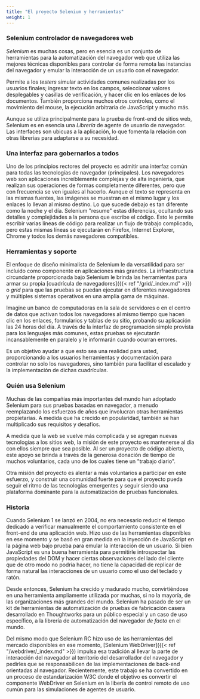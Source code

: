 ```yaml
---
title: "El proyecto Selenium y herramientas"
weight: 1
---
```


### Selenium controlador de navegadores web

_Selenium_ es muchas cosas, pero en esencia es un conjunto de herramientas para la automatización del navegador web que utiliza las mejores técnicas disponibles para controlar de forma remota las instancias del navegador y emular la interacción de un usuario con el navegador.

Permite a los _testers_ simular actividades comunes realizadas por los usuarios finales; ingresar texto en los campos, seleccionar valores desplegables y casillas de verificación, y hacer clic en los enlaces de los documentos. También proporciona muchos otros controles, como el movimiento del mouse, la ejecución arbitraria de JavaScript y mucho más.

Aunque se utiliza principalmente para la prueba de front-end de sitios web, Selenium es en esencia una _Librería_ de agente de usuario de navegador. Las interfaces son ubicuas a la aplicación, lo que fomenta la relación con otras librerías para adaptarse a su necesidad.


### Una interfaz para gobernarlos a todos

Uno de los principios rectores del proyecto es admitir una interfaz común para todas las tecnologías de navegador (principales).
Los navegadores web son aplicaciones increíblemente complejas y de alta ingeniería, que realizan sus operaciones de formas completamente diferentes, pero que con frecuencia se ven iguales al hacerlo. Aunque el texto se representa en las mismas fuentes, las imágenes se muestran en el mismo lugar y los enlaces lo llevan al mismo destino. Lo que sucede debajo es tan diferente como la noche y el día.
Selenium "resume" estas diferencias, ocultando sus detalles y complejidades a la persona que escribe el código. Esto le permite escribir varias líneas de código para realizar un flujo de trabajo complicado, pero estas mismas líneas se ejecutarán en Firefox, Internet Explorer, Chrome y todos los demás navegadores compatibles.


### Herramientas y soporte

El enfoque de diseño minimalista de Selenium le da versatilidad para ser incluido como componente en aplicaciones más grandes. La infraestructura circundante proporcionada bajo Selenium le brinda las herramientas para armar su propia [cuadrícula de navegadores]({{< ref "/grid/_index.md" >}}) o _grid_ para que las pruebas se puedan ejecutar en diferentes navegadores y múltiples sistemas operativos en una amplia gama de máquinas.

Imagine un banco de computadoras en la sala de servidores o en el centro de datos que activan todos los navegadores al mismo tiempo que hacen clic en los enlaces, formularios y tablas de su sitio, probando su aplicación las 24 horas del día. A través de la interfaz de programación simple provista para los lenguajes más comunes, estas pruebas se ejecutarán incansablemente en paralelo y le informarán cuando ocurran errores.

Es un objetivo ayudar a que esto sea una realidad para usted, proporcionando a los usuarios herramientas y documentación para controlar no solo los navegadores, sino también para facilitar el escalado y la implementación de dichas cuadrículas.


### Quién usa Selenium

Muchas de las compañías más importantes del mundo han adoptado Selenium para sus pruebas basadas en navegador, a menudo reemplazando los esfuerzos de años que involucran otras herramientas propietarias. A medida que ha crecido en popularidad, también se han multiplicado sus requisitos y desafíos.

A medida que la web se vuelve más complicada y se agregan nuevas tecnologías a los sitios web, la misión de este proyecto es mantenerse al día con ellos siempre que sea posible. Al ser un proyecto de código abierto, este apoyo se brinda a través de la generosa donación de tiempo de muchos voluntarios, cada uno de los cuales tiene un "trabajo diario".

Otra misión del proyecto es alentar a más voluntarios a participar en este esfuerzo, y construir una comunidad fuerte para que el proyecto pueda seguir el ritmo de las tecnologías emergentes y seguir siendo una plataforma dominante para la automatización de pruebas funcionales.


### Historia

Cuando Selenium 1 se lanzó en 2004, no era necesario reducir el tiempo dedicado a verificar manualmente el comportamiento consistente en el front-end de una aplicación web. Hizo uso de las herramientas disponibles en ese momento y se basó en gran medida en la inyección de JavaScript en la página web bajo prueba para emular la interacción de un usuario. Si bien JavaScript es una buena herramienta para permitirle introspectar las propiedades del DOM y hacer ciertas observaciones del lado del cliente que de otro modo no podría hacer, no tiene la capacidad de replicar de forma natural las interacciones de un usuario como el uso del teclado y ratón.

Desde entonces, Selenium ha crecido y madurado mucho, convirtiéndose en una herramienta ampliamente utilizada por muchas, si no la mayoría, de las organizaciones más grandes del mundo. Selenium ha pasado de ser un kit de herramientas de automatización de pruebas de fabricación casera desarrollado en Thoughtworks para un público especial y un caso de uso específico, a la librería de automatización del navegador _de facto_ en el mundo.

Del mismo modo que Selenium RC hizo uso de las herramientas del mercado disponibles en ese momento, [Selenium WebDriver]({{< ref "/webdriver/_index.md" >}}) impulsa esa tradición al llevar la parte de interacción del navegador al territorio del desarrollador del navegador y pedirles que se responsabilicen de las implementaciones de back-end orientadas al navegador. Recientemente, este trabajo se ha convertido en un proceso de estandarización W3C donde el objetivo es convertir el componente WebDriver en Selenium en la libería de control remoto de uso cumún para las simulaciones de agentes de usuario.

